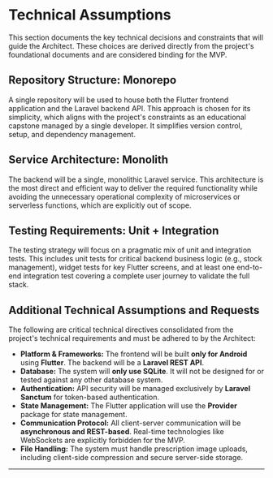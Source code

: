 # Technical Assumptions

This section documents the key technical decisions and constraints that will guide the Architect. These choices are derived directly from the project's foundational documents and are considered binding for the MVP.

## Repository Structure: Monorepo

A single repository will be used to house both the Flutter frontend application and the Laravel backend API. This approach is chosen for its simplicity, which aligns with the project's constraints as an educational capstone managed by a single developer. It simplifies version control, setup, and dependency management.

## Service Architecture: Monolith

The backend will be a single, monolithic Laravel service. This architecture is the most direct and efficient way to deliver the required functionality while avoiding the unnecessary operational complexity of microservices or serverless functions, which are explicitly out of scope.

## Testing Requirements: Unit + Integration

The testing strategy will focus on a pragmatic mix of unit and integration tests. This includes unit tests for critical backend business logic (e.g., stock management), widget tests for key Flutter screens, and at least one end-to-end integration test covering a complete user journey to validate the full stack.

## Additional Technical Assumptions and Requests

The following are critical technical directives consolidated from the project's technical requirements and must be adhered to by the Architect:

*   **Platform & Frameworks:** The frontend will be built **only for Android** using **Flutter**. The backend will be a **Laravel REST API**.
*   **Database:** The system will **only use SQLite**. It will not be designed for or tested against any other database system.
*   **Authentication:** API security will be managed exclusively by **Laravel Sanctum** for token-based authentication.
*   **State Management:** The Flutter application will use the **Provider** package for state management.
*   **Communication Protocol:** All client-server communication will be **asynchronous and REST-based**. Real-time technologies like WebSockets are explicitly forbidden for the MVP.
*   **File Handling:** The system must handle prescription image uploads, including client-side compression and secure server-side storage.

---
